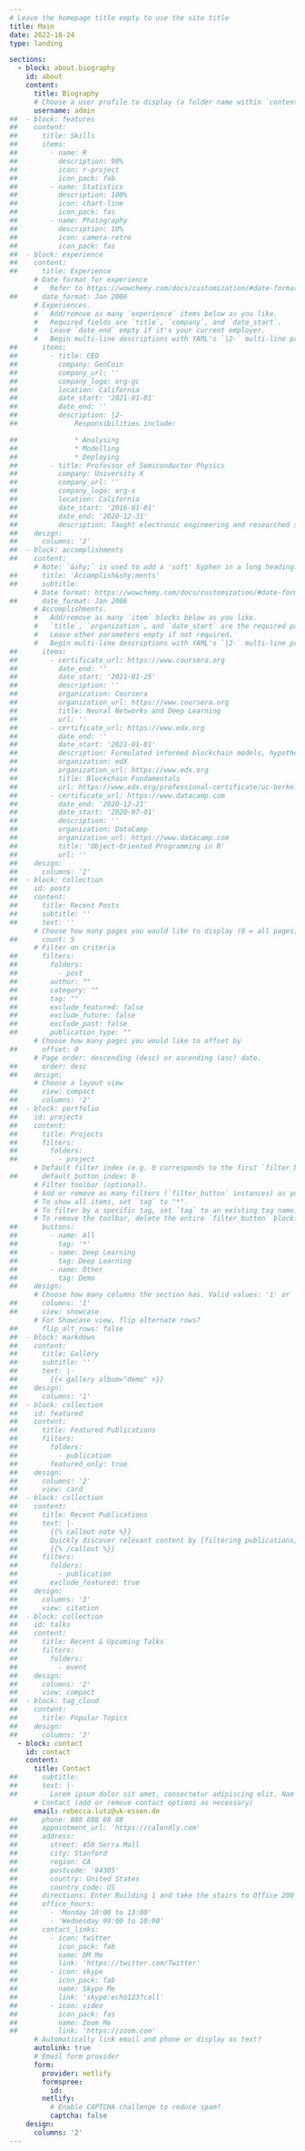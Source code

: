 ```yaml
---
# Leave the homepage title empty to use the site title
title: Main
date: 2022-10-24
type: landing

sections:
  - block: about.biography
    id: about
    content:
      title: Biography
      # Choose a user profile to display (a folder name within `content/authors/`)
      username: admin
##  - block: features
##    content:
##      title: Skills
##      items:
##        - name: R
##          description: 90%
##          icon: r-project
##          icon_pack: fab
##        - name: Statistics
##          description: 100%
##          icon: chart-line
##          icon_pack: fas
##        - name: Photography
##          description: 10%
##          icon: camera-retro
##          icon_pack: fas
##  - block: experience
##    content:
##      title: Experience
      # Date format for experience
      #   Refer to https://wowchemy.com/docs/customization/#date-format
##      date_format: Jan 2006
      # Experiences.
      #   Add/remove as many `experience` items below as you like.
      #   Required fields are `title`, `company`, and `date_start`.
      #   Leave `date_end` empty if it's your current employer.
      #   Begin multi-line descriptions with YAML's `|2-` multi-line prefix.
##      items:
##        - title: CEO
##          company: GenCoin
##          company_url: ''
##          company_logo: org-gc
##          location: California
##          date_start: '2021-01-01'
##          date_end: ''
##          description: |2-
##              Responsibilities include:

##              * Analysing
##              * Modelling
##              * Deploying
##        - title: Professor of Semiconductor Physics
##          company: University X
##          company_url: ''
##          company_logo: org-x
##          location: California
##          date_start: '2016-01-01'
##          date_end: '2020-12-31'
##          description: Taught electronic engineering and researched semiconductor physics.
##    design:
##      columns: '2'
##  - block: accomplishments
##    content:
      # Note: `&shy;` is used to add a 'soft' hyphen in a long heading.
##      title: 'Accomplish&shy;ments'
##      subtitle:
      # Date format: https://wowchemy.com/docs/customization/#date-format
##      date_format: Jan 2006
      # Accomplishments.
      #   Add/remove as many `item` blocks below as you like.
      #   `title`, `organization`, and `date_start` are the required parameters.
      #   Leave other parameters empty if not required.
      #   Begin multi-line descriptions with YAML's `|2-` multi-line prefix.
##      items:
##        - certificate_url: https://www.coursera.org
##          date_end: ''
##          date_start: '2021-01-25'
##          description: ''
##          organization: Coursera
##          organization_url: https://www.coursera.org
##          title: Neural Networks and Deep Learning
##          url: ''
##        - certificate_url: https://www.edx.org
##          date_end: ''
##          date_start: '2021-01-01'
##          description: Formulated informed blockchain models, hypotheses, and use cases.
##          organization: edX
##          organization_url: https://www.edx.org
##          title: Blockchain Fundamentals
##          url: https://www.edx.org/professional-certificate/uc-berkeleyx-blockchain-fundamentals
##        - certificate_url: https://www.datacamp.com
##          date_end: '2020-12-21'
##          date_start: '2020-07-01'
##          description: ''
##          organization: DataCamp
##          organization_url: https://www.datacamp.com
##          title: 'Object-Oriented Programming in R'
##          url: ''
##    design:
##      columns: '2'
##  - block: collection
##    id: posts
##    content:
##      title: Recent Posts
##      subtitle: ''
##      text: ''
      # Choose how many pages you would like to display (0 = all pages)
##      count: 5
      # Filter on criteria
##      filters:
##        folders:
##          - post
##        author: ""
##        category: ""
##        tag: ""
##        exclude_featured: false
##        exclude_future: false
##        exclude_past: false
##        publication_type: ""
      # Choose how many pages you would like to offset by
##      offset: 0
      # Page order: descending (desc) or ascending (asc) date.
##      order: desc
##    design:
      # Choose a layout view
##      view: compact
##      columns: '2'
##  - block: portfolio
##    id: projects
##    content:
##      title: Projects
##      filters:
##        folders:
##          - project
      # Default filter index (e.g. 0 corresponds to the first `filter_button` instance below).
##      default_button_index: 0
      # Filter toolbar (optional).
      # Add or remove as many filters (`filter_button` instances) as you like.
      # To show all items, set `tag` to "*".
      # To filter by a specific tag, set `tag` to an existing tag name.
      # To remove the toolbar, delete the entire `filter_button` block.
##      buttons:
##        - name: All
##          tag: '*'
##        - name: Deep Learning
##          tag: Deep Learning
##        - name: Other
##          tag: Demo
##    design:
      # Choose how many columns the section has. Valid values: '1' or '2'.
##      columns: '1'
##      view: showcase
      # For Showcase view, flip alternate rows?
##      flip_alt_rows: false
##  - block: markdown
##    content:
##      title: Gallery
##      subtitle: ''
##      text: |-
##        {{< gallery album="demo" >}}
##    design:
##      columns: '1'
##  - block: collection
##    id: featured
##    content:
##      title: Featured Publications
##      filters:
##        folders:
##          - publication
##        featured_only: true
##    design:
##      columns: '2'
##      view: card
##  - block: collection
##    content:
##      title: Recent Publications
##      text: |-
##        {{% callout note %}}
##        Quickly discover relevant content by [filtering publications](./publication/).
##        {{% /callout %}}
##      filters:
##        folders:
##          - publication
##        exclude_featured: true
##    design:
##      columns: '2'
##      view: citation
##  - block: collection
##    id: talks
##    content:
##      title: Recent & Upcoming Talks
##      filters:
##        folders:
##          - event
##    design:
##      columns: '2'
##      view: compact
##  - block: tag_cloud
##    content:
##      title: Popular Topics
##    design:
##      columns: '2'
  - block: contact
    id: contact
    content:
      title: Contact
##      subtitle:
##      text: |-
##        Lorem ipsum dolor sit amet, consectetur adipiscing elit. Nam mi diam, venenatis ut magna et, vehicula efficitur enim.
      # Contact (add or remove contact options as necessary)
      email: rebecca.lutz@uk-essen.de
##      phone: 888 888 88 88
##      appointment_url: 'https://calendly.com'
##      address:
##        street: 450 Serra Mall
##        city: Stanford
##        region: CA
##        postcode: '94305'
##        country: United States
##        country_code: US
##      directions: Enter Building 1 and take the stairs to Office 200 on Floor 2
##      office_hours:
##        - 'Monday 10:00 to 13:00'
##        - 'Wednesday 09:00 to 10:00'
##      contact_links:
##        - icon: twitter
##          icon_pack: fab
##          name: DM Me
##          link: 'https://twitter.com/Twitter'
##        - icon: skype
##          icon_pack: fab
##          name: Skype Me
##          link: 'skype:echo123?call'
##        - icon: video
##          icon_pack: fas
##          name: Zoom Me
##          link: 'https://zoom.com'
      # Automatically link email and phone or display as text?
      autolink: true
      # Email form provider
      form:
        provider: netlify
        formspree:
          id:
        netlify:
          # Enable CAPTCHA challenge to reduce spam?
          captcha: false
    design:
      columns: '2'
---
```


